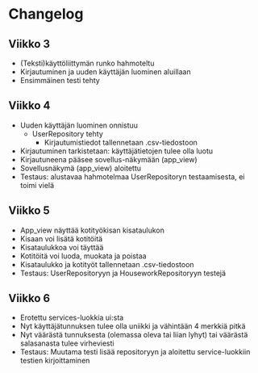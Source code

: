 # Changelog

## Viikko 3

- (Teksti)käyttöliittymän runko hahmoteltu
- Kirjautuminen ja uuden käyttäjän luominen aluillaan
- Ensimmäinen testi tehty

## Viikko 4
- Uuden käyttäjän luominen onnistuu
  - UserRepository tehty
    - Kirjautumistiedot tallennetaan .csv-tiedostoon
- Kirjautuminen tarkistetaan: käyttäjätietojen tulee olla luotu
- Kirjautuneena pääsee sovellus-näkymään (app_view)
- Sovellusnäkymä (app_view) aloitettu
- Testaus: alustavaa hahmotelmaa UserRepositoryn testaamisesta, ei toimi vielä

## Viikko 5
- App_view näyttää kotityökisan kisataulukon
- Kisaan voi lisätä kotitöitä
- Kisataulukkoa voi täyttää
- Kotitöitä voi luoda, muokata ja poistaa
- Kisataulukko ja kotityöt tallennetaan .csv-tiedostoon
- Testaus: UserRepositoryyn ja HouseworkRepositoryyn testejä

## Viikko 6
- Erotettu services-luokkia ui:sta
- Nyt käyttäjätunnuksen tulee olla uniikki ja vähintään 4 merkkiä pitkä
- Nyt väärästä tunnuksesta (olemassa oleva tai liian lyhyt) tai väärästä salasanasta tulee virheviesti
- Testaus: Muutama testi lisää repositoryyn ja aloitettu service-luokkiin testien kirjoittaminen
